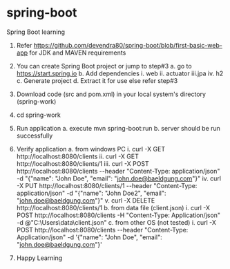 # spring-boot
Spring Boot learning
1. Refer https://github.com/devendra80/spring-boot/blob/first-basic-web-app for JDK and MAVEN requirements
2. You can create Spring Boot project or jump to step#3
   a. go to https://start.spring.io
   b. Add dependencies
     i.  web
     ii. actuator
     iii.jpa
     iv. h2
   c. Generate project
   d. Extract it for use else refer step#3  
3. Download code (src and pom.xml) in your local system's directory (spring-work)
4. cd spring-work
5. Run application
   a. execute mvn spring-boot:run
   b. server should be run successfully
6. Verify application
   a. from windows PC
     i.  curl -X GET http://localhost:8080/clients
     ii.  curl -X GET http://localhost:8080/clients/1
     iii.  curl -X POST http://localhost:8080/clients --header "Content-Type: application/json" -d "{\"name\": \"John Doe\", \"email\": \"john.doe@baeldgung.com\"}"
     iv.  curl -X PUT http://localhost:8080/clients/1 --header "Content-Type: application/json" -d "{\"name\": \"John Doe2\", \"email\": \"john.doe@baeldgung.com\"}"
     v.  curl -X DELETE http://localhost:8080/clients/1
   b. from data file (client.json)
     i.  curl -X POST http://localhost:8080/clients -H "Content-Type: Application/json" -d @"C:\Users\data\client.json"
   c.  from other OS (not tested)
     i.  curl -X POST http://localhost:8080/clients --header "Content-Type: Application/json" -d '{"name": "John Doe", "email": "john.doe@baeldgung.com"}' 
   
7. Happy Learning
